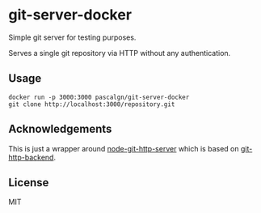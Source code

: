 # git-server-docker

Simple git server for testing purposes.

Serves a single git repository via HTTP without any authentication.

## Usage

```
docker run -p 3000:3000 pascalgn/git-server-docker
git clone http://localhost:3000/repository.git
```

## Acknowledgements

This is just a wrapper around
[node-git-http-server](https://github.com/bahamas10/node-git-http-server)
which is based on
[git-http-backend](https://github.com/substack/git-http-backend).

## License

MIT
